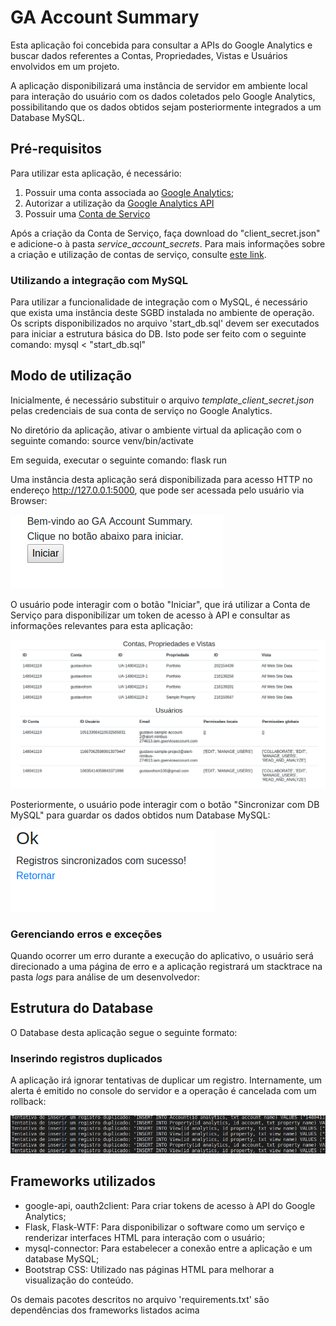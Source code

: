 # GA Account Summary
Esta aplicação foi concebida para consultar a APIs do Google Analytics e buscar dados referentes a Contas, Propriedades, Vistas e Usuários envolvidos em um projeto.


A aplicação disponibilizará uma instância de servidor em ambiente local para interação do usuário com os dados coletados pelo Google Analytics, possibilitando que os dados obtidos sejam posteriormente integrados a um Database MySQL.


## Pré-requisitos
Para utilizar esta aplicação, é necessário:


1. Possuir uma conta associada ao [Google Analytics](https://analytics.google.com);
2. Autorizar a utilização da [Google Analytics API](https://console.developers.google.com/flows/enableapi?apiid=analytics)
3. Possuir uma [Conta de Serviço](https://console.developers.google.com/apis/credentials)


Após a criação da Conta de Serviço, faça download do "client_secret.json" e adicione-o à pasta *service_account_secrets*.
Para mais informações sobre a criação e utilização de contas de serviço, consulte [este link](https://developers.google.com/adwords/api/docs/guides/authentication#setting_up_service_account_access).


### Utilizando a integração com MySQL
Para utilizar a funcionalidade de integração com o MySQL, é necessário que exista uma instância deste SGBD instalada no ambiente de operação. 
Os scripts disponibilizados no arquivo 'start_db.sql' devem ser executados para iniciar a estrutura básica do DB. Isto pode ser feito com o seguinte comando:
    mysql < "start_db.sql"


## Modo de utilização
Inicialmente, é necessário substituir o arquivo *template_client_secret.json* pelas credenciais de sua conta de serviço no Google Analytics.

No diretório da aplicação, ativar o ambiente virtual da aplicação com o seguinte comando:
    source venv/bin/activate

Em seguida, executar o seguinte comando:
    flask run

Uma instância desta aplicação será disponibilizada para acesso HTTP no endereço http://127.0.0.1:5000, que pode ser acessada pelo usuário via Browser:

![Welcome](readme_images/Welcome.png)


O usuário pode interagir com o botão "Iniciar", que irá utilizar a Conta de Serviço para disponibilizar um token de acesso à API e consultar as informações relevantes para esta aplicação:

![Summary](readme_images/Account_Summary.png)


Posteriormente, o usuário pode interagir com o botão "Sincronizar com DB MySQL" para guardar os dados obtidos num Database MySQL:

![Dbsync](readme_images/DB_Sync.png)


### Gerenciando erros e exceções
Quando ocorrer um erro durante a execução do aplicativo, o usuário será direcionado a uma página de erro e a aplicação registrará um stacktrace na pasta *logs* para análise de um desenvolvedor:


## Estrutura do Database
O Database desta aplicação segue o seguinte formato:


### Inserindo registros duplicados
A aplicação irá ignorar tentativas de duplicar um registro. Internamente, um alerta é emitido no console do servidor e a operação é cancelada com um rollback:

![Duplicated_Users](readme_images/Duplicated_users.png)


## Frameworks utilizados
* google-api, oauth2client: Para criar tokens de acesso à API do Google Analytics;
* Flask, Flask-WTF: Para disponibilizar o software como um serviço e renderizar interfaces HTML para interação com o usuário;
* mysql-connector: Para estabelecer a conexão entre a aplicação e um database MySQL;
* Bootstrap CSS: Utilizado nas páginas HTML para melhorar a visualização do conteúdo.

Os demais pacotes descritos no arquivo 'requirements.txt' são dependências dos frameworks listados acima
